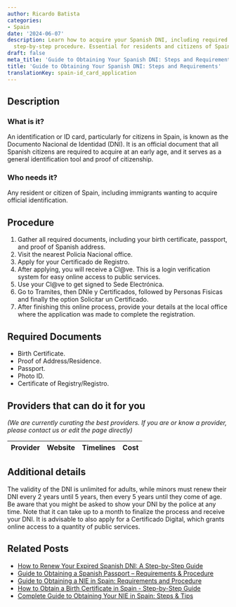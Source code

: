 ```yaml
---
author: Ricardo Batista
categories:
- Spain
date: '2024-06-07'
description: Learn how to acquire your Spanish DNI, including required documents and
  step-by-step procedure. Essential for residents and citizens of Spain.
draft: false
meta_title: 'Guide to Obtaining Your Spanish DNI: Steps and Requirements'
title: 'Guide to Obtaining Your Spanish DNI: Steps and Requirements'
translationKey: spain-id_card_application
---
```


## Description
### What is it?
An identification or ID card, particularly for citizens in Spain, is known as the Documento Nacional de Identidad (DNI). It is an official document that all Spanish citizens are required to acquire at an early age, and it serves as a general identification tool and proof of citizenship. 

### Who needs it?
Any resident or citizen of Spain, including immigrants wanting to acquire official identification.

## Procedure
1. Gather all required documents, including your birth certificate, passport, and proof of Spanish address.
2. Visit the nearest Policia Nacional office. 
3. Apply for your Certificado de Registro.
4. After applying, you will receive a Cl@ve. This is a login verification system for easy online access to public services.
5. Use your Cl@ve to get signed to Sede Electrónica.
6. Go to Tramites, then DNIe y Certificados, followed by Personas Fisicas and finally the option Solicitar un Certificado.
7. After finishing this online process, provide your details at the local office where the application was made to complete the registration.

## Required Documents
- Birth Certificate.
- Proof of Address/Residence.
- Passport.
- Photo ID.
- Certificate of Registry/Registro.

## Providers that can do it for you

_(We are currently curating the best providers. If you are or know a provider, please contact us or edit the page directly)_

| Provider        |     Website     |     Timelines    |       Cost      |
| :-------------: | :-------------: |  :-------------: | :-------------: |

## Additional details
The validity of the DNI is unlimited for adults, while minors must renew their DNI every 2 years until 5 years, then every 5 years until they come of age. Be aware that you might be asked to show your DNI by the police at any time. Note that it can take up to a month to finalize the process and receive your DNI. It is advisable to also apply for a Certificado Digital, which grants online access to a quantity of public services.


## Related Posts

- [How to Renew Your Expired Spanish DNI: A Step-by-Step Guide](https://tramitit.com/guides/spain/id_card_renewal/)
- [Guide to Obtaining a Spanish Passport – Requirements & Procedure](https://tramitit.com/guides/spain/passport_application/)
- [Guide to Obtaining a NIE in Spain: Requirements and Procedure](https://tramitit.com/guides/spain/registration_card/)
- [How to Obtain a Birth Certificate in Spain - Step-by-Step Guide](https://tramitit.com/guides/spain/birth_certificate/)
- [Complete Guide to Obtaining Your NIE in Spain: Steps & Tips](https://tramitit.com/guides/spain/nie_application/)